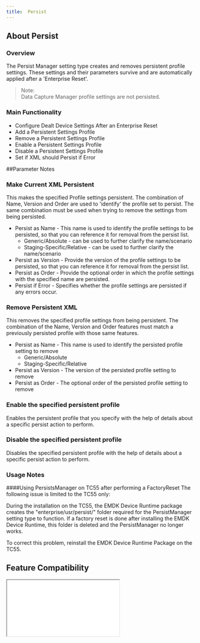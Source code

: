 ```yaml
---
title:  Persist
---
```


## About Persist

### Overview

The Persist Manager setting type creates and removes persistent profile settings. These settings and their parameters survive and are automatically applied after a 'Enterprise Reset'. 

>Note:  
>Data Capture Manager profile settings are not persisted.

### Main Functionality

* Configure Dealt Device Settings After an Enterprise Reset
* Add a Persistent Settings Profile
* Remove a Persistent Settings Profile
* Enable a Persistent Settings Profile
* Disable a Persistent Settings Profile
* Set if XML should Persist if Error

##Parameter Notes
### Make Current XML Persistent
This makes the specified Profile settings persistent. The combination of Name, Version and Order are used to 'identify' the profile set to persist. The same combination must be used when trying to remove the settings from being persisted.

* Persist as Name - This name is used to identify the profile settings to be persisted, so that you can reference it for removal from the persist list.
	* Generic/Absolute - can be used to further clarify the name/scenario
	* Staging-Specific/Relative - can be used to further clarify the name/scenario
* Persist as Version - Provide the version of the profile settings to be persisted, so that you can reference it for removal from the persist list.
* Persist as Order - Provide the optional order in which the profile settings with the specified name are persisted.
* Persist if Error - Specifies whether the profile settings are persisted if any errors occur.


### Remove Persistent XML
This removes the specified profile settings from being persistent. The combination of the Name, Version and Order features must match a previously persisted profile with those same features.

* Persist as Name - This name is used to identify the persisted profile setting to remove
	* Generic/Absolute 
	* Staging-Specific/Relative 
* Persist as Version - The version of the persisted profile setting to remove
* Persist as Order - The optional order of the persisted profile setting to remove

### Enable the specified persistent profile
Enables the persistent profile that you specify with the help of details about a specific persist action to perform.

### Disable the specified persistent profile
Disables the specified persistent profile with the help of details about a specific persist action to perform.

### Usage Notes
####Using PersistsManager on TC55 after performing a FactoryReset
The following issue is limited to the TC55 only: 
 
During the installation on the TC55, the EMDK Device Runtime package creates the "enterprise/usr/persist/" folder required for the PersistManager setting type to function.  If a factory reset is done after installing the EMDK Device Runtime, this folder is deleted and the PersistManager no longer works. 
 
To correct this problem, reinstall the EMDK Device Runtime Package on the TC55.


## Feature Compatibility
<iframe src="compare.html#mx=4.3&csp=PersistMgr&os=All&embed=true"></iframe> 

